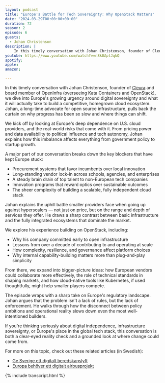 ```yaml
---
layout: podcast
title: "Europe's Battle for Tech Sovereignty: Why OpenStack Matters"
date: "2024-03-29T00:00:00+00:00"
duration: 72
season: 2
episode: 6
guests:
  - Johan Christenson
description: |
    In this timely conversation with Johan Christenson, founder of Cleura and board member of OpenInfra (overseeing Kata Containers and OpenStack), we dive into Europe's growing urgency around digital sovereignty and what it will actually take to build a competitive, homegrown cloud ecosystem. Johan, a long-time advocate for open source infrastructure, pulls back the curtain on why progress has been so slow and where things can shift.
youtube: https://www.youtube.com/watch?v=n8k0AplJqkQ
spotify:
apple:
amazon:

---
```


In this timely conversation with Johan Christenson, founder of [Cleura](https://cleura.com) and board member of OpenInfra (overseeing Kata Containers and OpenStack), we dive into Europe's growing urgency around digital sovereignty and what it will actually take to build a competitive, homegrown cloud ecosystem. Johan, a long-time advocate for open source infrastructure, pulls back the curtain on why progress has been so slow and where things can shift.

We kick off by looking at Europe's deep dependence on U.S. cloud providers, and the real-world risks that come with it. From pricing power and data availability to political influence and tech autonomy, Johan explains how this imbalance affects everything from government policy to startup growth.

A major part of our conversation breaks down the key blockers that have kept Europe stuck:

- Procurement systems that favor incumbents over local innovation
- Long-standing vendor lock-in across schools, agencies, and enterprises
- A steady brain drain of top talent to non-European tech companies
- Innovation programs that reward optics over sustainable outcomes
- The sheer complexity of building a scalable, fully independent cloud stack

Johan explains the uphill battle smaller providers face when going up against hyperscalers — not just on price, but on the range and depth of services they offer. He draws a sharp contrast between basic infrastructure and the fully integrated ecosystems that dominate the market.

We explore his experience building on OpenStack, including:

- Why his company committed early to open infrastructure
- Lessons from over a decade of contributing to and operating at scale
- How complexity, resilience, and governance affect platform choices
- Why internal capability-building matters more than plug-and-play simplicity

From there, we expand into bigger-picture ideas: how European vendors could collaborate more effectively, the role of technical standards in shaping markets, and how cloud-native tools like Kubernetes, if used thoughtfully, might help smaller players compete.

The episode wraps with a sharp take on Europe's regulatory landscape. Johan argues that the problem isn't a lack of rules, but the lack of enforcement. He walks through how the disconnect between policy ambitions and operational reality slows down even the most well-intentioned builders.

If you're thinking seriously about digital independence, infrastructure sovereignty, or Europe's place in the global tech stack, this conversation is both a clear-eyed reality check and a grounded look at where change could come from.

For more on this topic, check out these related articles (in Swedish):
- [Ge Sverige ett digitalt beredskapslyft](https://www.di.se/debatt/ge-sverige-ett-digitalt-beredskapslyft/)
- [Europa behöver ett digitalt airbusprojekt](https://www.di.se/debatt/europa-behover-ett-digitalt-airbusprojekt/)

{% include transcript.html %}
